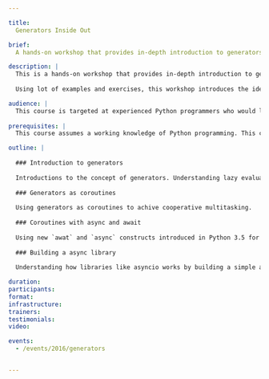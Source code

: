 ```yaml
---

title:
  Generators Inside Out

brief:
  A hands-on workshop that provides in-depth introduction to generators in Python.

description: |
  This is a hands-on workshop that provides in-depth introduction to generators in Python.
  
  Using lot of examples and exercises, this workshop introduces the idea of generators in depth with emphasis on the new style of programming that generators makes possible. We’ll also see how to build a cooperative multi-threading library using generators and explore the new async and await constructs of Python 3.

audience: |
  This course is targeted at experienced Python programmers who would like learn about using generators effectively in their applciations.
  
prerequisites: |
  This course assumes a working knowledge of Python programming. This course is *not* recommended for programmers who are new to Python.

outline: |
  
  ### Introduction to generators
  
  Introductions to the concept of generators. Understanding lazy evaluation and creating data flow pipelines using generators. Using generators to process larges datasets effectively.
  
  ### Generators as coroutines
  
  Using generators as coroutines to achive cooperative multitasking.
  
  ### Coroutines with async and await
  
  Using new `awat` and `async` constructs introduced in Python 3.5 for build coroutines.
  
  ### Building a async library
  
  Understanding how libraries like asyncio works by building a simple async library from scratch.

duration:
participants:
format:
infrastructure:
trainers:
testimonials:
video:

events:
  - /events/2016/generators


---
```

